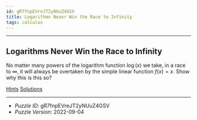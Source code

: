 ```yaml
---
id: gR7fnpEVreJT2yNUuZ4GSV
title: Logarithms Never Win the Race to Infinity
tags: calculus
---
```


--------------------------------------------------------------------------------------------

## Logarithms Never Win the Race to Infinity

No matter many powers of the logarithm function $\log(x)$ we take, in a race to $\infty$,
it will always be overtaken by the simple linear function $f(x) = x$. Show why this is this
so?

[Hints](gR7fnpEVreJT2yNUuZ4GSV-hints.md)
[Solutions](gR7fnpEVreJT2yNUuZ4GSV-solutions.md)

--------------------------------------------------------------------------------------------

* _Puzzle ID_: gR7fnpEVreJT2yNUuZ4GSV
* _Puzzle Version_: 2022-09-04
